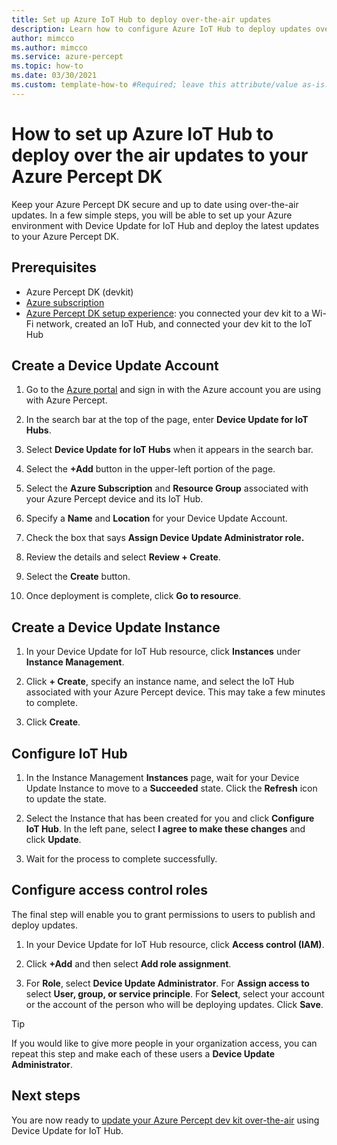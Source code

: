 ```yaml
---
title: Set up Azure IoT Hub to deploy over-the-air updates
description: Learn how to configure Azure IoT Hub to deploy updates over-the-air to Azure Percept DK
author: mimcco
ms.author: mimcco
ms.service: azure-percept
ms.topic: how-to
ms.date: 03/30/2021
ms.custom: template-how-to #Required; leave this attribute/value as-is.
---
```


# How to set up Azure IoT Hub to deploy over the air updates to your Azure Percept DK

Keep your Azure Percept DK secure and up to date using over-the-air updates. In a few simple steps, you will be able to set up your Azure environment with Device Update for IoT Hub and deploy the latest updates to your Azure Percept DK.

## Prerequisites

- Azure Percept DK (devkit)
- [Azure subscription](https://azure.microsoft.com/free/)
- [Azure Percept DK setup experience](./quickstart-percept-dk-set-up.md): you connected your dev kit to a Wi-Fi network, created an IoT Hub, and connected your dev kit to the IoT Hub

## Create a Device Update Account

1. Go to the [Azure portal](https://portal.azure.com) and sign in with the Azure account you are using with Azure Percept.

1. In the search bar at the top of the page, enter **Device Update for IoT Hubs**.

1. Select **Device Update for IoT Hubs** when it appears in the search bar.

1. Select the **+Add** button in the upper-left portion of the page.

1. Select the **Azure Subscription** and **Resource Group** associated with your Azure Percept device and its IoT Hub.

1. Specify a **Name** and **Location** for your Device Update Account.

1. Check the box that says **Assign Device Update Administrator role.** 

1. Review the details and select **Review + Create**.

1. Select the **Create** button.

1. Once deployment is complete, click **Go to resource**.

## Create a Device Update Instance

1. In your Device Update for IoT Hub resource, click **Instances** under **Instance Management**.

1. Click **+ Create**, specify an instance name, and select the IoT Hub associated with your Azure Percept device. This may take a few minutes to complete.

1. Click **Create**.

## Configure IoT Hub

1. In the Instance Management **Instances** page, wait for your Device Update Instance to move to a **Succeeded** state. Click the **Refresh** icon to update the state.

1. Select the Instance that has been created for you and click **Configure IoT Hub**. In the left pane, select **I agree to make these changes** and click **Update**.

1. Wait for the process to complete successfully.

## Configure access control roles

The final step will enable you to grant permissions to users to publish and deploy updates.

1. In your Device Update for IoT Hub resource, click **Access control (IAM)**.

1. Click **+Add** and then select **Add role assignment**.

1. For **Role**, select **Device Update Administrator**. For **Assign access to** select **User, group, or service principle**. For **Select**, select your account or the account of the person who will be deploying updates. Click **Save**.

> [!TIP]
> If you would like to give more people in your organization access, you can repeat this step and make each of these users a **Device Update Administrator**.

## Next steps

You are now ready to [update your Azure Percept dev kit over-the-air](./how-to-update-over-the-air.md) using Device Update for IoT Hub.